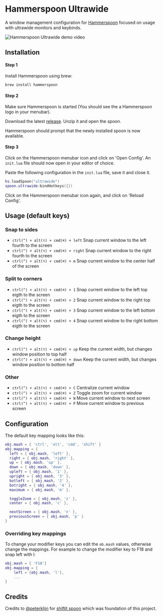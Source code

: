 # Hammerspoon Ultrawide

A window management configuration for [Hammerspoon](http://www.hammerspoon.org) focused on usage with ultrawide monitors and keybinds.

![Hammerspoon Ultrawide demo video](https://github.com/lkshrk/hammerspoon-ultrawide/blob/main/images/full.gif?raw=true)

## Installation

#### Step 1

Install Hammerspoon using brew:
```bash
brew install hammerspoon 
```

#### Step 2

Make sure Hammerspoon is started (You should see the a Hammerspoon logo in your menubar).

Download the latest [release](https://github.com/lkshrk/hammerspoon-ultrawide/releases/latest). Unzip it and open the spoon.

Hammerspoon should prompt that the newly installed spoon is now available.

#### Step 3

Click on the Hammerspoon menubar icon and click on 'Open Config'. An `init.lua` file should now open in your editor of choice.

Paste the following configuration in the `init.lua` file, save it and close it.

```lua
hs.loadSpoon("ultrawide")
spoon.ultrawide:bindHotkeys({})
```

Click on the Hammerspoon menubar icon again, and click on 'Reload Config'.


## Usage (default keys)

### Snap to sides

- `ctrl(^) + alt(⌥) + cmd(⌘) + left` Snap current window to the left fourth to the screen
- `ctrl(^) + alt(⌥) + cmd(⌘) + right` Snap current window to the right fourth to the screen
- `ctrl(^) + alt(⌥) + cmd(⌘) + m` Snap current window to the center half of the screen

### Split to corners

- `ctrl(^) + alt(⌥) + cmd(⌘) + 1` Snap current window to the left top eigth to the screen
- `ctrl(^) + alt(⌥) + cmd(⌘) + 2` Snap current window to the right top eigth to the screen
- `ctrl(^) + alt(⌥) + cmd(⌘) + 3` Snap current window to the left bottom eigth to the screen
- `ctrl(^) + alt(⌥) + cmd(⌘) + 4` Snap current window to the right bottom eigth to the screen


### Change height

- `ctrl(^) + alt(⌥) + cmd(⌘) + up` Keep the current width, but changes window position to top half
- `ctrl(^) + alt(⌥) + cmd(⌘) + down` Keep the current width, but changes window position to bottom half


### Other

- `ctrl(^) + alt(⌥) + cmd(⌘) + C` Centralize current window
- `ctrl(^) + alt(⌥) + cmd(⌘) + Z` Toggle zoom for current window
- `ctrl(^) + alt(⌥) + cmd(⌘) + N` Move current window to next screen
- `ctrl(^) + alt(⌥) + cmd(⌘) + P` Move current window to previous screen


## Configuration

The default key mapping looks like this:

```lua
obj.mash = { 'ctrl', 'alt', 'cmd', 'shift' }
obj.mapping = {
  left = { obj.mash, 'left' },
  right = { obj.mash, 'right' },
  up = { obj.mash, 'up' },
  down = { obj.mash, 'down' },
  upleft = { obj.mash, '1' },
  upright = { obj.mash, '3' },
  botleft = { obj.mash, '2' },
  botright = { obj.mash, '4' },
  maximum = { obj.mash, 'm' },

  toggleZoom = { obj.mash, 'z' },
  center = { obj.mash, 'c' },

  nextScreen = { obj.mash, 'n' },
  previousScreen = { obj.mash, 'p' }
}
```

### Overriding key mappings

To change your modifier keys you can edit the `ob.mash` values, otherwise change the mappings. For example to change the modifier key to F18 and snap left with l:

```lua
obj.mash = { 'F18'}
obj.mapping = {
    left = {obj.mash, 'l'},
    ...
}
```


## Credits

Credits to [@peterklijn](https://github.com/peterklijn) for [shiftit spoon](https://github.com/peterklijn/hammerspoon-shiftit) which was foundation of this project.
